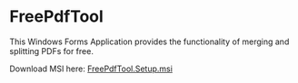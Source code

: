 # FreePdfTool

This Windows Forms Application provides the functionality of merging and splitting PDFs for free.

Download MSI here: [FreePdfTool.Setup.msi](https://github.com/fimami/FreePdfTool/blob/master/Setup/FreePdfTool.Setup.msi)
